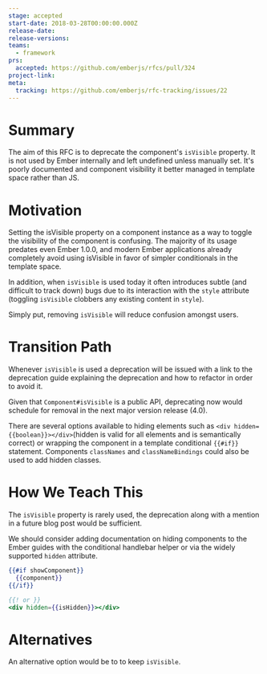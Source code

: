 ```yaml
---
stage: accepted
start-date: 2018-03-28T00:00:00.000Z
release-date:
release-versions:
teams:
  - framework
prs:
  accepted: https://github.com/emberjs/rfcs/pull/324
project-link:
meta:
  tracking: https://github.com/emberjs/rfc-tracking/issues/22
---
```


# Summary

The aim of this RFC is to deprecate the component's `isVisible` property.
It is not used by Ember internally and left undefined unless manually set.
It's poorly documented and component visibility it better managed in
template space rather than JS.

# Motivation

Setting the isVisible property on a component instance as a way to toggle
the visibility of the component is confusing. The majority of its usage
predates even Ember 1.0.0, and modern Ember applications already completely
avoid using isVisible in favor of simpler conditionals in the template
space.

In addition, when `isVisible` is used today it often introduces subtle (and
difficult to track down) bugs due to its interaction with the `style`
attribute (toggling `isVisible` clobbers any existing content in `style`).

Simply put, removing `isVisible` will reduce confusion amongst users.

# Transition Path

Whenever `isVisible` is used a deprecation will be issued with a link to
the deprecation guide explaining the deprecation and how to refactor in order
to avoid it.

Given that `Component#isVisible` is a public API, deprecating now would
schedule for removal in the next major version release (4.0).

There are several options available to hiding elements
such as `<div hidden={{boolean}}></div>`(hidden is valid for all elements
and is semantically correct) or wrapping the component in a template
conditional `{{#if}}` statement. Components `classNames` and `classNameBindings`
could also be used to add hidden classes.

# How We Teach This

The `isVisible` property is rarely used, the deprecation along with a mention
in a future blog post would be sufficient.

We should consider adding documentation on hiding components to the Ember
guides with the conditional handlebar helper or via the widely supported `hidden`
attribute.

```hbs
{{#if showComponent}}
  {{component}}
{{/if}}

{{! or }}
<div hidden={{isHidden}}></div>
```

# Alternatives

An alternative option would be to to keep `isVisible`.
